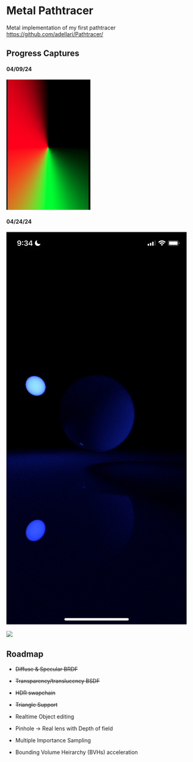 # Metal Pathtracer
Metal implementation of my first pathtracer https://github.com/adellari/Pathtracer/

## Progress Captures
#### 04/09/24
![](https://github.com/adellari/Metal-Renderer/blob/main/Captures/4-09.png)

#### 04/24/24
![](https://github.com/adellari/Metal-Renderer/blob/main/Captures/4-24-0.PNG)

![](https://github.com/adellari/Metal-Renderer/blob/main/Captures/4-24-1.PNG)

## Roadmap
- ~~Diffuse & Specular BRDF~~

- ~~Transparency/translucency BSDF~~

- ~~HDR swapchain~~

- ~~Triangle Support~~

- Realtime Object editing

- Pinhole -> Real lens with Depth of field

- Multiple Importance Sampling

- Bounding Volume Heirarchy (BVHs) acceleration



